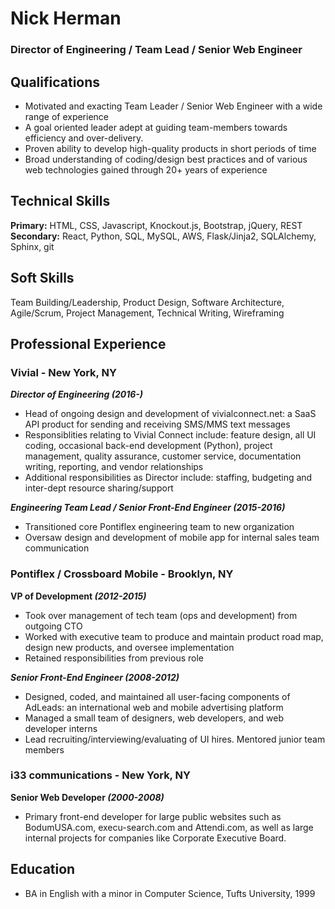 # Nick Herman
### Director of Engineering / Team Lead / Senior Web Engineer

## Qualifications

* Motivated and exacting Team Leader / Senior Web Engineer with a wide range of experience
* A goal oriented leader adept at guiding team-members towards efficiency and over-delivery.
* Proven ability to develop high-quality products in short periods of time
* Broad understanding of coding/design best practices and of various web technologies gained through 20+ years of experience

## Technical Skills
**Primary:** HTML, CSS, Javascript, Knockout.js, Bootstrap, jQuery, REST  
**Secondary:** React, Python, SQL, MySQL, AWS, Flask/Jinja2, SQLAlchemy, Sphinx, git
  
## Soft Skills
Team Building/Leadership, Product Design, Software Architecture, Agile/Scrum, Project Management, Technical Writing, Wireframing
  
## Professional Experience 

### Vivial - New York, NY
**_Director of Engineering (2016-)_**  

* Head of ongoing design and development of vivialconnect.net: a SaaS API product for sending and receiving SMS/MMS text messages
* Responsiblities relating to Vivial Connect include: feature design, all UI coding, occasional back-end development (Python), project management, quality assurance, customer service, documentation writing, reporting, and vendor relationships
* Additional responsibilities as Director include: staffing, budgeting and inter-dept resource sharing/support

**_Engineering Team Lead / Senior Front-End Engineer (2015-2016)_**  

* Transitioned core Pontiflex engineering team to new organization
* Oversaw design and development of mobile app for internal sales team communication

### Pontiflex / Crossboard Mobile - Brooklyn, NY
**VP of Development _(2012-2015)_**  

* Took over management of tech team (ops and development) from outgoing CTO
* Worked with executive team to produce and maintain product road map, design new products, and oversee implementation
* Retained responsibilities from previous role

**_Senior Front-End Engineer (2008-2012)_**  

* Designed, coded, and maintained all user-facing components of AdLeads: an international web and mobile advertising platform
* Managed a small team of designers, web developers, and web developer interns
* Lead recruiting/interviewing/evaluating of UI hires. Mentored junior team members

### i33 communications - New York, NY
**Senior Web Developer _(2000-2008)_**  

* Primary front-end developer for large public websites such as BodumUSA.com, execu-search.com and Attendi.com, as well as large internal projects for companies like Corporate Executive Board.

## Education 

* BA in English with a minor in Computer Science, Tufts University, 1999





